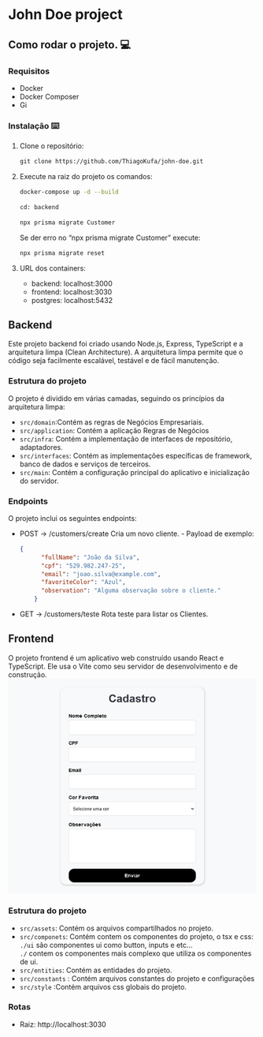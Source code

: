 # John Doe project

## Como rodar o projeto. 💻

### Requisitos

- Docker
- Docker Composer
- Gi

### ****Instalação**** ⌨️

1. Clone o repositório:
    
    ```markdown
    git clone https://github.com/ThiagoKufa/john-doe.git
    ```
    
2. Execute na raiz do projeto os comandos:
    
    ```bash
    docker-compose up -d --build
    ```
    
    ```bash
    cd: backend
    ```
    
    ```bash
    npx prisma migrate Customer
    ```
    
    Se der erro no “npx prisma migrate Customer” execute:
    
    ```bash
    npx prisma migrate reset
    ```
    
3. URL dos containers:
    - backend: localhost:3000
    - frontend: localhost:3030
    - postgres: localhost:5432

## Backend

Este projeto backend foi criado usando Node.js, Express, TypeScript e a arquitetura limpa (Clean Architecture). A arquitetura limpa permite que o código seja facilmente escalável, testável e de fácil manutenção.

### ****Estrutura do projeto****

O projeto é dividido em várias camadas, seguindo os princípios da arquitetura limpa:

- `src/domain`:Contém as regras de Negócios Empresariais.
- `src/application`: Contém a aplicação Regras de Negócios
- `src/infra`: Contém a implementação de interfaces de repositório, adaptadores.
- `src/interfaces`: Contém as implementações específicas de framework, banco de dados e serviços de terceiros.
- `src/main`: Contém a configuração principal do aplicativo e inicialização do servidor.

### ****Endpoints****

O projeto inclui os seguintes endpoints:

- POST → /customers/create
Cria um novo cliente. - Payload de exemplo:
    
    ```json
    {
          "fullName": "João da Silva",
          "cpf": "529.982.247-25",
          "email": "joao.silva@example.com",
          "favoriteColor": "Azul",
          "observation": "Alguma observação sobre o cliente."
        }
    ```
    
- GET → /customers/teste
Rota teste para listar os Clientes.

## Frontend

O projeto frontend é um aplicativo web construído usando React e TypeScript. Ele usa o Vite como seu servidor de desenvolvimento e de construção.
![front](/assets/frontend.png)

### ****Estrutura do projeto****

- `src/assets`: Contém os arquivos compartilhados no projeto.
- `src/componets`: Contém contem os componentes do projeto, o tsx e css: 
`./ui` são componentes ui como button, inputs e etc…  
`./`  contem os componentes mais complexo que utiliza os componentes de ui.
- `src/entities`: Contém as entidades do projeto.
- `src/constants` : Contém  arquivos constantes do projeto e configurações
- `src/style` :Contém arquivos css globais do projeto.

### Rotas

- Raiz:  http://localhost:3030